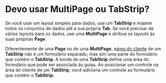 
# Devo usar MultiPage ou TabStrip?

Se você usar um layout simples para dados, use um  **TabStrip** e mapeie todos os conjuntos de dados até a sua própria **Tab**. Se você precisar de vários layouts para os dados, use uma **MultiPage** e atribua os layouts às suas próprias **Page**.

Diferentemente de uma  **Page** ou de uma **MultiPage**, a[área do cliente](7ce2c60f-29fb-96e2-2516-73c99a6e7cff.md) de um **TabStrip** não é um formulário separado, mas sim uma parte do formulário que contém o **TabStrip**. A borda de uma **TabStrip** define uma área do formulário que pode ser associada às guias. Ao posicionar um controle na área do cliente de um **TabStrip**, você adiciona um controle ao formulário que contém o **TabStrip**.

